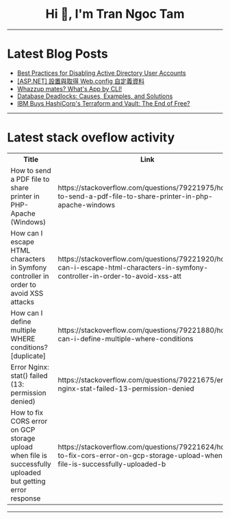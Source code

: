 <h1 align="center">Hi 👋, I'm Tran Ngoc Tam</h1>

---

# Latest Blog Posts 
<!-- BLOG-POST-LIST:START -->
- [Best Practices for Disabling Active Directory User Accounts](https://dev.to/buzzgk/best-practices-for-disabling-active-directory-user-accounts-cnf)
- [[ASP.NET] 設置與取得 Web.config 自定義資料](https://dev.to/fakestandard/aspnet-qu-de-webconfig-zi-ding-yi-zi-liao-1n4a)
- [Whazzup mates? What&#39;s App by CLI!](https://dev.to/giuliano1993/whazzup-mates-whats-app-by-cli-2lhl)
- [Database Deadlocks: Causes, Examples, and Solutions](https://dev.to/dbvismarketing/database-deadlocks-causes-examples-and-solutions-365)
- [IBM Buys HashiCorp&#39;s Terraform and Vault: The End of Free?](https://dev.to/mike-vincent/ibm-buys-hashicorps-terraform-and-vault-the-end-of-free-1i94)
<!-- BLOG-POST-LIST:END -->

---

# Latest stack oveflow activity
<table>
  <tr><th>Title</th><th>Link</th></tr>
  <!-- STACKOVERFLOW:START --><tr><td>How to send a PDF file to share printer in PHP-Apache &lpar;Windows&rpar;</td><td>https://stackoverflow.com/questions/79221975/how-to-send-a-pdf-file-to-share-printer-in-php-apache-windows</td></tr><tr><td>How can I escape HTML characters in Symfony controller in order to avoid XSS attacks</td><td>https://stackoverflow.com/questions/79221920/how-can-i-escape-html-characters-in-symfony-controller-in-order-to-avoid-xss-att</td></tr><tr><td>How can I define multiple WHERE conditions? [duplicate]</td><td>https://stackoverflow.com/questions/79221880/how-can-i-define-multiple-where-conditions</td></tr><tr><td>Error Nginx: stat&lpar;&rpar; failed &lpar;13: permission denied&rpar;</td><td>https://stackoverflow.com/questions/79221675/error-nginx-stat-failed-13-permission-denied</td></tr><tr><td>How to fix CORS error on GCP storage upload when file is successfully uploaded but getting error response</td><td>https://stackoverflow.com/questions/79221624/how-to-fix-cors-error-on-gcp-storage-upload-when-file-is-successfully-uploaded-b</td></tr><!-- STACKOVERFLOW:END -->
</table>

---


